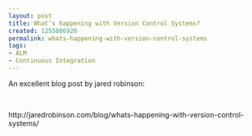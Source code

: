 ```yaml
---
layout: post
title: What’s happening with Version Control Systems?
created: 1255806926
permalink: whats-happening-with-version-control-systems
tags:
- ALM
- Continuous Integration
---
```

<p>An excellent blog post by jared robinson:</p>
<p>&nbsp;</p>
<p>http://jaredrobinson.com/blog/whats-happening-with-version-control-systems/</p>
<p>&nbsp;</p>
